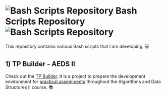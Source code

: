 # ![Bash Scripts Repository](https://skillicons.dev/icons?i=bash&perline=10)  Bash Scripts Repository ![Bash Scripts Repository](https://skillicons.dev/icons?i=linux&perline=10)

This repository contains various Bash scripts that I am developing. 💻

## 1) TP Builder - AEDS II

Check out the [TP Builder](./tp-builder/tp-builder.md). It is a project to prepare the development environment for [practical assignments](https://github.com/icei-pucminas/aeds2/tree/master/tps) throughout the Algorithms and Data Structures II course. 📚
